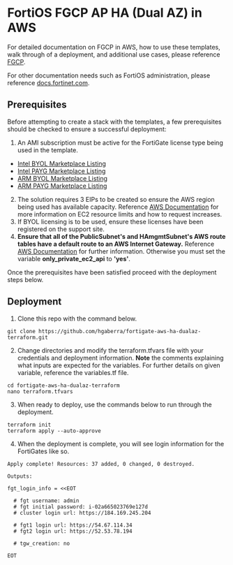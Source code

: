 # FortiOS FGCP AP HA (Dual AZ) in AWS

For detailed documentation on FGCP in AWS, how to use these templates, walk through of a deployment, and additional use cases, please reference [FGCP](https://fortinetcloudcse.github.io/FGCP-AWS).

For other documentation needs such as FortiOS administration, please reference [docs.fortinet.com](https://docs.fortinet.com/). 

## Prerequisites
Before attempting to create a stack with the templates, a few prerequisites should be checked to ensure a successful deployment:
1.	An AMI subscription must be active for the FortiGate license type being used in the template.
  * [Intel BYOL Marketplace Listing](https://aws.amazon.com/marketplace/pp/prodview-lvfwuztjwe5b2)
  * [Intel PAYG Marketplace Listing](https://aws.amazon.com/marketplace/pp/prodview-wory773oau6wq)
  * [ARM BYOL Marketplace Listing](https://aws.amazon.com/marketplace/pp/prodview-ccnrlwz74uwgk)
  * [ARM PAYG Marketplace Listing](https://aws.amazon.com/marketplace/pp/prodview-ohcnwr7nr2icy)
2.	The solution requires 3 EIPs to be created so ensure the AWS region being used has available capacity.  Reference [AWS Documentation](https://docs.aws.amazon.com/AWSEC2/latest/UserGuide/ec2-resource-limits.html) for more information on EC2 resource limits and how to request increases.
3.	If BYOL licensing is to be used, ensure these licenses have been registered on the support site.
4.  **Ensure that all of the PublicSubnet's and HAmgmtSubnet's AWS route tables have a default route to an AWS Internet Gateway.**  Reference [AWS Documentation](https://docs.aws.amazon.com/vpc/latest/userguide/VPC_Route_Tables.html#route-tables-internet-gateway) for further information.  Otherwise you must set the variable **only_private_ec2_api** to **'yes'**.

Once the prerequisites have been satisfied proceed with the deployment steps below.

## Deployment
1.  Clone this repo with the command below.
```
git clone https://github.com/hgaberra/fortigate-aws-ha-dualaz-terraform.git
```

2.  Change directories and modify the terraform.tfvars file with your credentials and deployment information. **Note** the comments explaining what inputs are expected for the variables. For further details on given variable, reference the variables.tf file.
```
cd fortigate-aws-ha-dualaz-terraform
nano terraform.tfvars
```

3.  When ready to deploy, use the commands below to run through the deployment.
```
terraform init
terraform apply --auto-approve
```

4.  When the deployment is complete, you will see login information for the FortiGates like so.
```
Apply complete! Resources: 37 added, 0 changed, 0 destroyed.

Outputs:

fgt_login_info = <<EOT

  # fgt username: admin
  # fgt initial password: i-02a665023769e127d
  # cluster login url: https://184.169.245.204
  
  # fgt1 login url: https://54.67.114.34
  # fgt2 login url: https://52.53.78.194
  
  # tgw_creation: no

EOT
```
